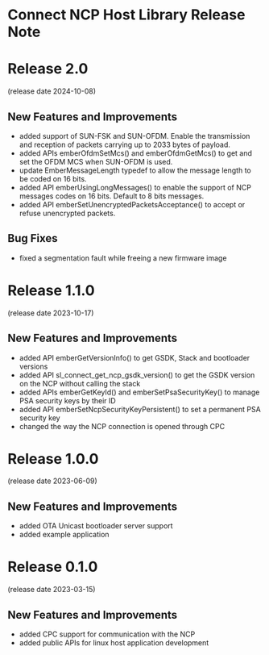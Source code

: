 Connect NCP Host Library Release Note
==============================

# Release 2.0
(release date 2024-10-08)

## New Features and Improvements
* added support of SUN-FSK and SUN-OFDM. Enable the transmission and reception of packets carrying up to 2033 bytes of payload.
* added APIs emberOfdmSetMcs() and emberOfdmGetMcs() to get and set the OFDM MCS when SUN-OFDM is used.
* update EmberMessageLength typedef to allow the message length to be coded on 16 bits.
* added API emberUsingLongMessages() to enable the support of NCP messages codes on 16 bits. Default to 8 bits messages.
* added API emberSetUnencryptedPacketsAcceptance() to accept or refuse unencrypted packets.

## Bug Fixes
* fixed a segmentation fault while freeing a new firmware image

# Release 1.1.0
(release date 2023-10-17)

## New Features and Improvements
* added API emberGetVersionInfo() to get GSDK, Stack and bootloader versions
* added API sl_connect_get_ncp_gsdk_version() to get the GSDK version on the NCP without calling the stack
* added APIs emberGetKeyId() and emberSetPsaSecurityKey() to manage PSA security keys by their ID
* added API emberSetNcpSecurityKeyPersistent() to set a permanent PSA security key
* changed the way the NCP connection is opened through CPC

# Release 1.0.0
(release date 2023-06-09)

## New Features and Improvements
* added OTA Unicast bootloader server support
* added example application

# Release 0.1.0
(release date 2023-03-15)

## New Features and Improvements
* added CPC support for communication with the NCP
* added public APIs for linux host application development